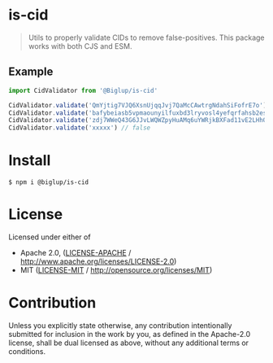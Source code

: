 # is-cid <!-- omit in toc -->

> Utils to properly validate CIDs to remove false-positives. This package works with both CJS and ESM.

## Example

```TypeScript
import CidValidator from '@Biglup/is-cid'

CidValidator.validate('QmYjtig7VJQ6XsnUjqqJvj7QaMcCAwtrgNdahSiFofrE7o') // true (CIDv0)
CidValidator.validate('bafybeiasb5vpmaounyilfuxbd3lryvosl4yefqrfahsb2esg46q6tu6y5q') // true (CIDv1 in Base32)
CidValidator.validate('zdj7WWeQ43G6JJvLWQWZpyHuAMq6uYWRjkBXFad11vE2LHhQ7') // true (CIDv1 in Base58btc)
CidValidator.validate('xxxxx') // false
```

# Install

```console
$ npm i @biglup/is-cid
```

# License

Licensed under either of

- Apache 2.0, ([LICENSE-APACHE](LICENSE-APACHE) / <http://www.apache.org/licenses/LICENSE-2.0>)
- MIT ([LICENSE-MIT](LICENSE-MIT) / <http://opensource.org/licenses/MIT>)

# Contribution

Unless you explicitly state otherwise, any contribution intentionally submitted for inclusion in the work by you, as defined in the Apache-2.0 license, shall be dual licensed as above, without any additional terms or conditions.
